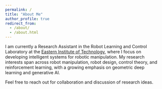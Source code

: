 ```yaml
---
permalink: /
title: "About Me"
author_profile: true
redirect_from: 
  - /about/
  - /about.html
---
```


I am currently a Research Assistant in the Robot Learning and Control Laboratory at the [Eastern Institute of Technology](https://www.eitech.edu.cn/?lang=en/), where I focus on developing intelligent systems for robotic manipulation. My research interests span across robot manipulation, robot design, control theory, and reinforcement learning, with a growing emphasis on geometric deep learning and generative AI.

Feel free to reach out for collaboration and discussion of research ideas.





